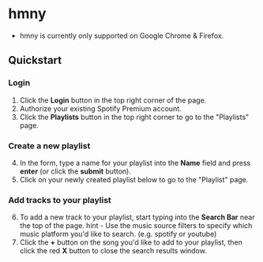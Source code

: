# hmny
- hmny is currently only supported on Google Chrome & Firefox.

## Quickstart

### Login
1. Click the __Login__ button in the top right corner of the page.
2. Authorize your existing Spotify Premium account.
3. Click the __Playlists__ button in the top right corner to go to the "Playlists" page.

### Create a new playlist
4. In the form, type a name for your playlist into the __Name__ field and press __enter__ (or click the __submit__ button).
5. Click on your newly created playlist below to go to the "Playlist" page.

### Add tracks to your playlist
6. To add a new track to your playlist, start typing into the __Search Bar__ near the top of the page. 
    hint - Use the music source filters to specify which music platform you'd like to search. (e.g. spotify or youtube)
7. Click the __+__ button on the song you'd like to add to your playlist, then click the red __X__ button to close the search results window.



